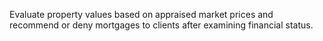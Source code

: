Evaluate property values based on appraised market prices and recommend or deny mortgages to clients after examining financial status.


